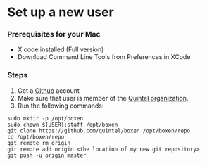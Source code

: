# Set up a new user

### Prerequisites for your Mac

* X code installed (Full version)
* Download Command Line Tools from Preferences in XCode

### Steps

1. Get a [Github](http://github.com) account
2. Make sure that user is member of the [Quintel organization](https://github.com/organizations/quintel).
3. Run the following commands:
    
```
sudo mkdir -p /opt/boxen
sudo chown ${USER}:staff /opt/boxen
git clone https://github.com/quintel/boxen /opt/boxen/repo
cd /opt/boxen/repo
git remote rm origin
git remote add origin <the location of my new git repository>
git push -u origin master
```
